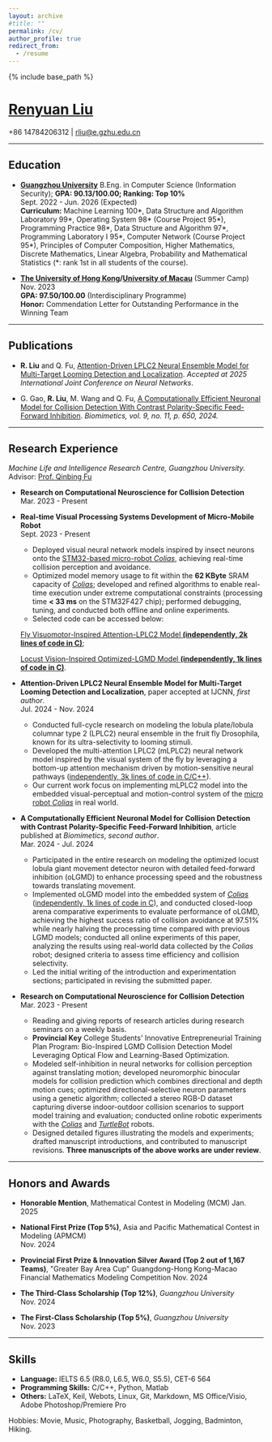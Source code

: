 ```yaml
---
layout: archive
#title: ""
permalink: /cv/
author_profile: true
redirect_from:
  - /resume
---
```


{% include base_path %}

# [Renyuan Liu](https://ryannnice.github.io)
+86 14784206312 | rliu@e.gzhu.edu.cn  

---
## Education

- **[Guangzhou University](https://www.gzhu.edu.cn/xxgk/xxjj.htm)**
  B.Eng. in Computer Science (Information Security); **GPA: 90.13/100.00; Ranking: Top 10%**  
  Sept. 2022 - Jun. 2026 (Expected)  
  **Curriculum:** Machine Learning 100\*, Data Structure and Algorithm Laboratory 99\*, Operating System 98\* (Course Project 95\*), Programming Practice 98\*, Data Structure and Algorithm 97\*, Programming Laboratory I 95\*, Computer Network (Course Project 95\*), Principles of Computer Composition, Higher Mathematics, Discrete Mathematics, Linear Algebra, Probability and Mathematical Statistics (\*: rank 1st in all students of the course).

- **[The University of Hong Kong](https://www.hku.hk/)/[University of Macau](https://www.um.edu.mo/)** (Summer Camp)  
  Nov. 2023  
  **GPA: 97.50/100.00** (Interdisciplinary Programme)  
  **Honor:** Commendation Letter for Outstanding Performance in the Winning Team

---

## Publications

- **R. Liu** and Q. Fu, [Attention-Driven LPLC2 Neural Ensemble Model for Multi-Target Looming Detection and Localization](https://arxiv.org/abs/2504.04477). *Accepted at 2025 International Joint Conference on Neural Networks*.

- G. Gao, **R. Liu**, M. Wang and Q. Fu, [A Computationally Efficient Neuronal Model for Collision Detection With Contrast Polarity-Specific Feed-Forward Inhibition](https://www.mdpi.com/2313-7673/9/11/650). *Biomimetics, vol. 9, no. 11, p. 650, 2024.*

---

## Research Experience

*Machine Life and Intelligence Research Centre, Guangzhou University.*  
Advisor: [Prof. Qinbing Fu](https://scholar.google.com/citations?user=YIte1M8AAAAJ&hl=zh-CN)

- **Research on Computational Neuroscience for Collision Detection**  
  Mar. 2023 - Present  

- **Real-time Visual Processing Systems Development of Micro-Mobile Robot**  
  Sept. 2023 - Present  
  - Deployed visual neural network models inspired by insect neurons onto the [STM32-based micro-robot *Colias*](https://link.springer.com/chapter/10.1007/978-3-319-96728-8_17), achieving real-time collision perception and avoidance.
  - Optimized model memory usage to fit within the **62 KByte** SRAM capacity of [*Colias*](https://link.springer.com/chapter/10.1007/978-3-319-96728-8_17); developed and refined algorithms to enable real-time execution under extreme computational constraints (processing time **< 33 ms** on the STM32F427 chip); performed debugging, tuning, and conducted both offline and online experiments.
  - Selected code can be accessed below:
    
  [Fly Visuomotor-Inspired Attention-LPLC2 Model **(independently, 2k lines of code in C)**](https://github.com/Ryannnice/mLPLC2_Colias_Robot);

  [Locust Vision-Inspired Optimized-LGMD Model **(independently, 1k lines of code in C)**](https://github.com/Ryannnice/Optimized-LGMD).
		
		
		
- **Attention-Driven LPLC2 Neural Ensemble Model for Multi-Target Looming Detection and Localization**, paper accepted at IJCNN, *first author*.  
  Jul. 2024 - Nov. 2024  
  - Conducted full-cycle research on modeling the lobula plate/lobula columnar type 2 (LPLC2) neural ensemble in the fruit fly Drosophila, known for its ultra-selectivity to looming stimuli.
  - Developed the multi-attention LPLC2 (mLPLC2) neural network model inspired by the visual system of the fly by leveraging a bottom-up attention mechanism driven by motion-sensitive neural pathways
([independently, 3k lines of code in C/C++](https://github.com/Ryannnice/Offline_Multi-Attention_LPLC2_Model)).
  - Our current work focus on implementing mLPLC2 model into the embedded visual-perceptual and motion-control system of the [micro robot *Colias*](https://link.springer.com/chapter/10.1007/978-3-319-96728-8_17) in real world. 

- **A Computationally Efficient Neuronal Model for Collision Detection with Contrast Polarity-Specific Feed-Forward Inhibition**, article published at *Biomimetics*, *second author*.  
  Mar. 2024 - Jul. 2024  
  - Participated in the entire research on modeling the optimized locust lobula giant movement detector neuron with detailed feed-forward inhibition (oLGMD) to enhance processing speed and the robustness towards translating movement.
  - Implemented oLGMD model into the embedded system of [*Colias*](https://link.springer.com/chapter/10.1007/978-3-319-96728-8_17) ([independently, 1k lines of code in C](https://github.com/Ryannnice/Supplementary_Materials_FFI_ON_OFF/tree/main)), and conducted closed-loop arena comparative experiments to evaluate performance of oLGMD, achieving the highest success ratio of collision avoidance at 97.51% while nearly halving the processing time compared with previous LGMD models; conducted all online experiments of this paper, analyzing the results using real-world data collected by the *Colias* robot; designed criteria to assess time efficiency and collision selectivity.
   - Led the initial writing of the introduction and experimentation sections; participated in revising the submitted paper.

- **Research on Computational Neuroscience for Collision Detection**  
  Mar. 2023 - Present  
  - Reading and giving reports of research articles during research seminars on a weekly basis.
  - **Provincial Key** College Students' Innovative Entrepreneurial Training Plan Program: Bio-Inspired LGMD Collision Detection Model Leveraging Optical Flow and Learning-Based Optimization.
  - Modeled self-inhibition in neural networks for collision perception against translating motion; developed neuromorphic binocular models for collision prediction which combines directional and depth motion cues; optimized directional-selective neuron parameters using a genetic algorithm; collected a stereo RGB-D dataset capturing diverse indoor-outdoor collision scenarios to support model training and evaluation; conducted online robotic experiments with the [*Colias*](https://link.springer.com/chapter/10.1007/978-3-319-96728-8_17) and [*TurtleBot*](https://www.turtlebot.com/turtlebot3/) robots.
  - Designed detailed figures illustrating the models and experiments; drafted manuscript introductions, and contributed to manuscript revisions. **Three manuscripts of the above works are under review**.

---

## Honors and Awards

- **Honorable Mention**, Mathematical Contest in Modeling (MCM)
  Jan. 2025

- **National First Prize (Top 5%)**, Asia and Pacific Mathematical Contest in Modeling (APMCM)  
  Nov. 2024

- **Provincial First Prize & Innovation Silver Award (Top 2 out of 1,167 Teams)**, "Greater Bay Area Cup" Guangdong-Hong Kong-Macao Financial Mathematics Modeling Competition
  Nov. 2024

- **The Third-Class Scholarship (Top 12%)**, *Guangzhou University*  
  Nov. 2024

- **The First-Class Scholarship (Top 5%)**, *Guangzhou University*  
  Nov. 2023

---

## Skills

- **Language:** IELTS 6.5 (R8.0, L6.5, W6.0, S5.5), CET-6 564
- **Programming Skills:** C/C++, Python, Matlab
- **Others:** LaTeX, Keil, Webots, Linux, Git, Markdown, MS Office/Visio, Adobe Photoshop/Premiere Pro

Hobbies: Movie, Music, Photography, Basketball, Jogging, Badminton, Hiking.
